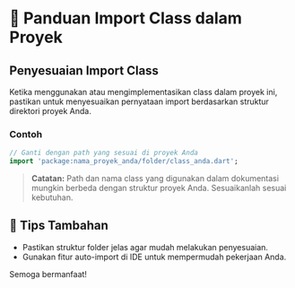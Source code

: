 # 🚀 Panduan Import Class dalam Proyek

## Penyesuaian Import Class
Ketika menggunakan atau mengimplementasikan class dalam proyek ini, pastikan untuk menyesuaikan pernyataan import berdasarkan struktur direktori proyek Anda.

### Contoh

```dart
// Ganti dengan path yang sesuai di proyek Anda
import 'package:nama_proyek_anda/folder/class_anda.dart';
```

> **Catatan:**
> Path dan nama class yang digunakan dalam dokumentasi mungkin berbeda dengan struktur proyek Anda. Sesuaikanlah sesuai kebutuhan.

## 📌 Tips Tambahan
- Pastikan struktur folder jelas agar mudah melakukan penyesuaian.
- Gunakan fitur auto-import di IDE untuk mempermudah pekerjaan Anda.

Semoga bermanfaat!

